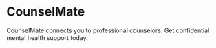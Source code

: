 # CounselMate
CounselMate connects you to professional counselors. Get confidential mental health support today.
